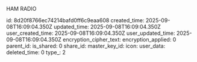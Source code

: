 HAM RADIO

id: 8d20f8766ec74214bafd0ff6c9eaa608
created_time: 2025-09-08T16:09:04.350Z
updated_time: 2025-09-08T16:09:04.350Z
user_created_time: 2025-09-08T16:09:04.350Z
user_updated_time: 2025-09-08T16:09:04.350Z
encryption_cipher_text: 
encryption_applied: 0
parent_id: 
is_shared: 0
share_id: 
master_key_id: 
icon: 
user_data: 
deleted_time: 0
type_: 2